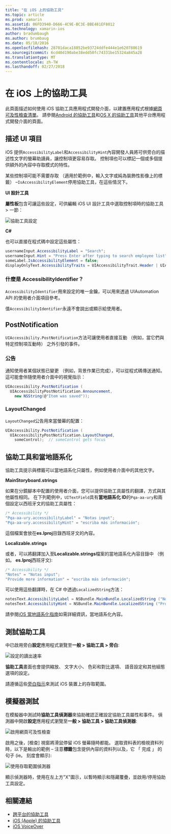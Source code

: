 ```yaml
---
title: "在 iOS 上的協助工具"
ms.topic: article
ms.prod: xamarin
ms.assetid: 06FD3940-D666-4C9E-BC3E-BBE481EF8012
ms.technology: xamarin-ios
author: bradumbaugh
ms.author: brumbaug
ms.date: 05/18/2016
ms.openlocfilehash: 28701daca18852be93724ddfe444e1e620788619
ms.sourcegitcommit: 6cd40d190abe38edd50fc74331be15324a845a28
ms.translationtype: MT
ms.contentlocale: zh-TW
ms.lasthandoff: 02/27/2018
---
```

# <a name="accessibility-on-ios"></a>在 iOS 上的協助工具

此頁面描述如何使用 iOS 協助工具應用程式開發介面，以建置應用程式根據[網頁可及性檢查清單](~/cross-platform/app-fundamentals/accessibility.md)。
請參閱[Android 的協助工具](~/android/app-fundamentals/accessibility.md)和[OS X 的協助工具](~/mac/app-fundamentals/accessibility.md)其他平台應用程式開發介面的頁面。

## <a name="describing-ui-elements"></a>描述 UI 項目

iOS 提供`AccessibilityLabel`和`AccessibilityHint`內容開發人員將可供旁白的描述性文字的螢幕助讀員，讓控制項更容易存取。 控制項也可以標記一個或多個提供額外的內容中存取模式的特性。

某些控制項可能不需要存取 （適用於範例中，輸入文字或純為裝飾性影像上的標籤） –`IsAccessibilityElement`停用協助工具，在這些情況下。

**UI 設計工具**

**屬性板**包含可讓這些設定，可供編輯 iOS UI 設計工具中選取控制項時的協助工具 > 一節：

![](accessibility-images/ios-designer-sml.png "協助工具設定")

**C#**

也可以直接在程式碼中設定這些屬性：

```csharp
usernameInput.AccessibilityLabel = "Search";
usernameInput.Hint = "Press Enter after typing to search employee list";
someLabel.IsAccessibilityElement = false;
displayOnlyText.AccessibilityTraits = UIAccessibilityTrait.Header | UIAccessibilityTrait.Selected;
```

### <a name="what-is-accessibilityidentifier"></a>什麼是 AccessibilityIdentifier？

`AccessibilityIdentifier`用來設定的唯一金鑰，可以用來透過 UIAutomation API 的使用者介面項目參考。

值`AccessibilityIdentifier`永遠不會說出或顯示給使用者。

<a name="postnotification" />

## <a name="postnotification"></a>PostNotification

`UIAccessibility.PostNotification`方法可讓使用者直接互動 （例如，當它們與特定控制項互動時） 之外引發的事件。

### <a name="announcement"></a>公告

通知使用者某個狀態已變更 （例如，背景作業已完成），可以從程式碼傳送通知。 這可能會伴隨使用者介面中的視覺指示：

```csharp
UIAccessibility.PostNotification (
  UIAccessibilityPostNotification.Announcement,
    new NSString(@"Item was saved"));
```

### <a name="layoutchanged"></a>LayoutChanged

`LayoutChanged`公告用來當螢幕的配置：

```csharp
UIAccessibility.PostNotification (
  UIAccessibilityPostNotification.LayoutChanged,
    someControl);  // someControl gets focus
```


## <a name="accessibility-and-localization"></a>協助工具和當地語系化

協助工具提示與標籤可以當地語系化只屬性，例如使用者介面中的其他文字。

**MainStoryboard.strings**

如果在分鏡腳本中配置的使用者介面，您可以提供協助工具屬性的翻譯，方式與其他屬性相同。 在下列範例中，`UITextField`具有**當地語系化 ID**的`Pqa-aa-ury`和兩個設定以西班牙文的協助工具屬性：

```csharp
/* Accessibility */
"Pqa-aa-ury.accessibilityLabel" = "Notas input";
"Pqa-aa-ury.accessibilityHint" = "escriba más información";
```

這個檔案會放在**es.lproj**目錄西班牙文的內容。

**Localizable.strings**

或者，可以將翻譯加入至**Localizable.strings**檔案的當地語系化內容目錄中 （例如。 **es.lproj**西班牙文):

```csharp
/* Accessibility */
"Notes" = "Notas input";
"Provide more information" = "escriba más información";
```

可以使用這些翻譯時，在 C# 中透過`LocalizedString`方法：

```csharp
notesText.AccessibilityLabel = NSBundle.MainBundle.LocalizedString ("Notes", "");
notesText.AccessibilityHint = NSBundle.MainBundle.LocalizedString ("Provide more information", "");
```

請參閱[iOS 當地語系化指南](~/ios/app-fundamentals/localization/index.md)如需詳細資訊，當地語系化內容。

<a name="testing" />

## <a name="testing-accessibility"></a>測試協助工具

中已啟用旁白**設定**應用程式瀏覽至**一般 > 協助工具 > 旁白**:

![](accessibility-images/settings-sml.png "設定的讀出速率")

**協助工具**畫面也會提供縮放、 文字大小、 色彩和對比選項、 語音設定和其他組態選項的設定。

請遵循這些[旁白指示](https://developer.apple.com/library/ios/technotes/TestingAccessibilityOfiOSApps/TestAccessibilityonYourDevicewithVoiceOver/TestAccessibilityonYourDevicewithVoiceOver.html)來測試 iOS 裝置上的存取範圍。


## <a name="simulator-testing"></a>模擬器測試

在模擬器中測試時**協助工具偵測器**來協助確認正確設定協助工具屬性和事件。 偵測器中開啟**設定**應用程式瀏覽至**一般 > 協助工具 > 協助工具偵測器**:

![](accessibility-images/settings-inspector-sml.png "啟用網頁可及性檢查")

啟用之後，[檢查] 視窗將滑鼠停留 iOS 螢幕隨時都能。
選取資料表的檢視資料列時，以下是輸出的範例 – 注意**標籤**包含提供內容的資料列以及，它 「 完成 」 的句子 (ie。 刻度會顯示):

![](accessibility-images/tableview-a11y-sml.png "使用存取範圍偵測器")

顯示偵測器時，使用在左上方"X"圖示，以暫時顯示和隱藏覆疊，並啟用/停用協助工具設定。



## <a name="related-links"></a>相關連結

- [跨平台的協助工具](~/cross-platform/app-fundamentals/accessibility.md)
- [iOS (Apple) 的協助工具](https://developer.apple.com/library/ios/documentation/UserExperience/Conceptual/iPhoneAccessibility/Accessibility_on_iPhone/Accessibility_on_iPhone.html)
- [iOS VoiceOver](http://www.apple.com/accessibility/ios/voiceover/)
